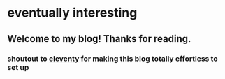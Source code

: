 # eventually interesting

## Welcome to my blog! Thanks for reading.

### shoutout to [eleventy](https://www.11ty.dev/) for making this blog totally effortless to set up
